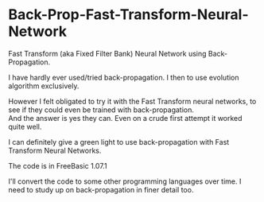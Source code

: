 # Back-Prop-Fast-Transform-Neural-Network
Fast Transform (aka Fixed Filter Bank) Neural Network using Back-Propagation.

I have hardly ever used/tried back-propagation.  I then to use evolution algorithm exclusively.

However I felt obligated to try it with the Fast Transform neural networks, to see if they could even be trained with back-propagation.  
And the answer is yes they can. Even on a crude first attempt it worked quite well.

I can definitely give a green light to use back-propagation with Fast Transform Neural Networks.

The code is in FreeBasic 1.07.1

I'll convert the code to some other programming languages over time.  I need to study up on back-propagation in finer detail too.
